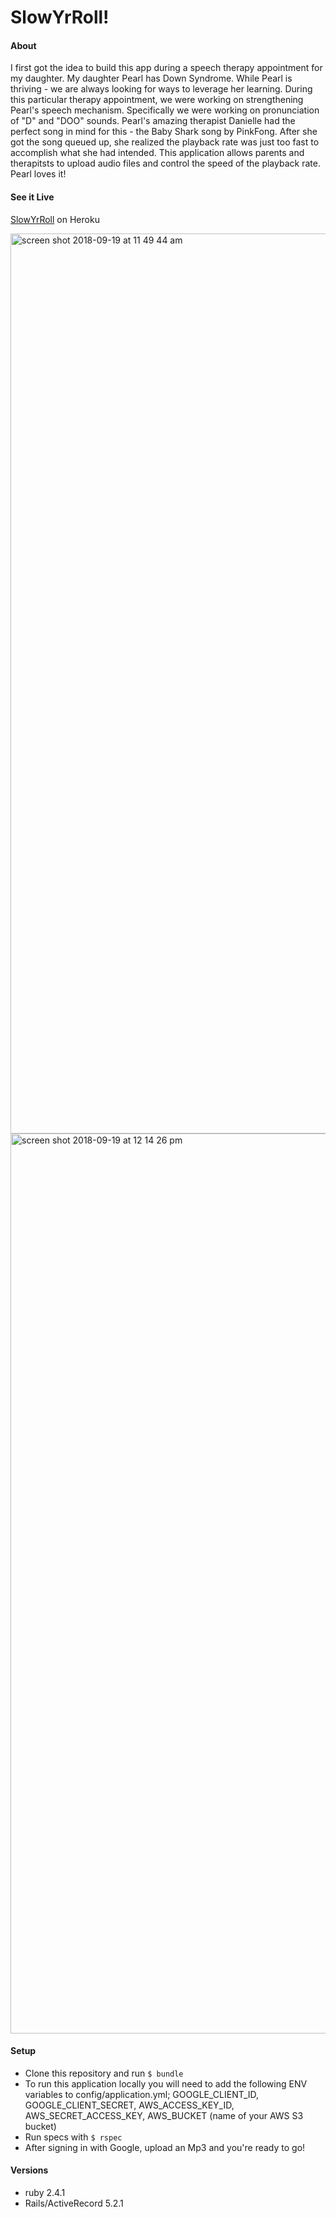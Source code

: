 # SlowYrRoll!

#### About
I first got the idea to build this app during a speech therapy appointment for my daughter. My daughter Pearl has Down Syndrome. While Pearl is thriving - we are always looking for ways to leverage her learning. During this particular therapy appointment, we were working on strengthening Pearl's speech mechanism. Specifically we were working on pronunciation of "D"
and "DOO" sounds. Pearl's amazing therapist Danielle had the perfect song in mind for this - the Baby Shark song by PinkFong. After she got the song queued up, she realized the playback rate was just too fast to accomplish what she had intended. This application allows parents and therapitsts to upload audio files and control the speed of the playback rate. Pearl loves it!

#### See it Live
[SlowYrRoll](https://slow-yr-roll.herokuapp.com) on Heroku

<img width="1440" alt="screen shot 2018-09-19 at 11 49 44 am" src="https://user-images.githubusercontent.com/33355897/45772631-7b0b5a00-bc05-11e8-8679-bc87c5969592.png">

<img width="1440" alt="screen shot 2018-09-19 at 12 14 26 pm" src="https://user-images.githubusercontent.com/33355897/45772699-a55d1780-bc05-11e8-9564-221fcf31e74f.png">

#### Setup
* Clone this repository and run ``$ bundle``
* To run this application locally you will need to add the following ENV variables to config/application.yml; GOOGLE_CLIENT_ID, GOOGLE_CLIENT_SECRET, AWS_ACCESS_KEY_ID, AWS_SECRET_ACCESS_KEY, AWS_BUCKET (name of your AWS S3 bucket)
* Run specs with ``$ rspec``
* After signing in with Google, upload an Mp3 and you're ready to go!

#### Versions
* ruby 2.4.1
* Rails/ActiveRecord 5.2.1


